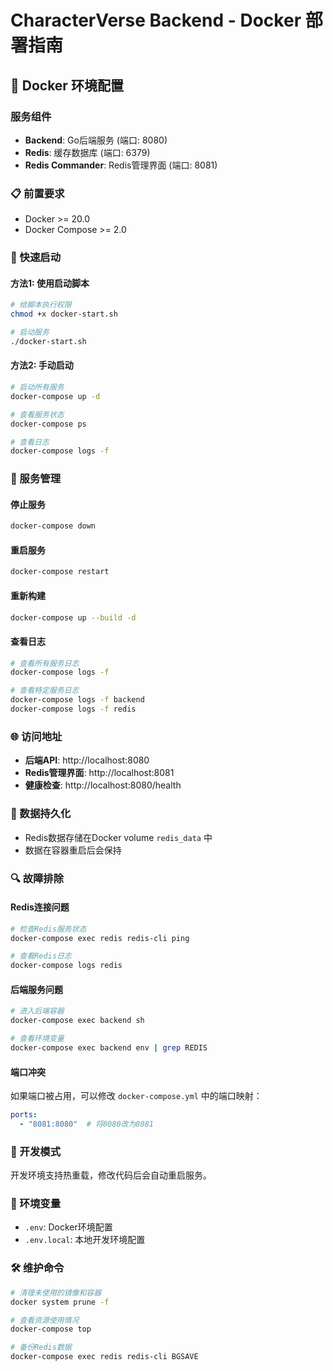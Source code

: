 # CharacterVerse Backend - Docker 部署指南

## 🐳 Docker 环境配置

### 服务组件
- **Backend**: Go后端服务 (端口: 8080)
- **Redis**: 缓存数据库 (端口: 6379)
- **Redis Commander**: Redis管理界面 (端口: 8081)

### 📋 前置要求
- Docker >= 20.0
- Docker Compose >= 2.0

### 🚀 快速启动

#### 方法1: 使用启动脚本
```bash
# 给脚本执行权限
chmod +x docker-start.sh

# 启动服务
./docker-start.sh
```

#### 方法2: 手动启动
```bash
# 启动所有服务
docker-compose up -d

# 查看服务状态
docker-compose ps

# 查看日志
docker-compose logs -f
```

### 🔧 服务管理

#### 停止服务
```bash
docker-compose down
```

#### 重启服务
```bash
docker-compose restart
```

#### 重新构建
```bash
docker-compose up --build -d
```

#### 查看日志
```bash
# 查看所有服务日志
docker-compose logs -f

# 查看特定服务日志
docker-compose logs -f backend
docker-compose logs -f redis
```

### 🌐 访问地址
- **后端API**: http://localhost:8080
- **Redis管理界面**: http://localhost:8081
- **健康检查**: http://localhost:8080/health

### 📁 数据持久化
- Redis数据存储在Docker volume `redis_data` 中
- 数据在容器重启后会保持

### 🔍 故障排除

#### Redis连接问题
```bash
# 检查Redis服务状态
docker-compose exec redis redis-cli ping

# 查看Redis日志
docker-compose logs redis
```

#### 后端服务问题
```bash
# 进入后端容器
docker-compose exec backend sh

# 查看环境变量
docker-compose exec backend env | grep REDIS
```

#### 端口冲突
如果端口被占用，可以修改 `docker-compose.yml` 中的端口映射：
```yaml
ports:
  - "8081:8080"  # 将8080改为8081
```

### 🔄 开发模式
开发环境支持热重载，修改代码后会自动重启服务。

### 📝 环境变量
- `.env`: Docker环境配置
- `.env.local`: 本地开发环境配置

### 🛠 维护命令
```bash
# 清理未使用的镜像和容器
docker system prune -f

# 查看资源使用情况
docker-compose top

# 备份Redis数据
docker-compose exec redis redis-cli BGSAVE